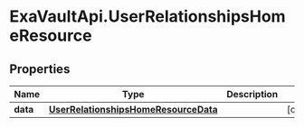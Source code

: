# ExaVaultApi.UserRelationshipsHomeResource

## Properties
Name | Type | Description | Notes
------------ | ------------- | ------------- | -------------
**data** | [**UserRelationshipsHomeResourceData**](UserRelationshipsHomeResourceData.md) |  | [optional] 
